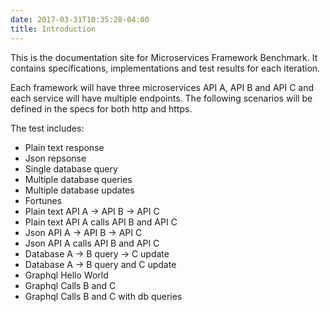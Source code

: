 ```yaml
---
date: 2017-03-31T10:35:28-04:00
title: Introduction
---
```


This is the documentation site for Microservices Framework Benchmark. It contains 
specifications, implementations and test results for each iteration. 

Each framework will have three microservices API A, API B and API C and each service
will have multiple endpoints. The following scenarios will be defined in the specs for
both http and https.


The test includes:

* Plain text response
* Json repsonse
* Single database query
* Multiple database queries
* Multiple database updates
* Fortunes
* Plain text API A -> API B -> API C
* Plain text API A calls API B and API C
* Json API A -> API B -> API C
* Json API A calls API B and API C
* Database A -> B query -> C update
* Database A -> B query and C update
* Graphql Hello World
* Graphql Calls B and C
* Graphql Calls B and C with db queries
